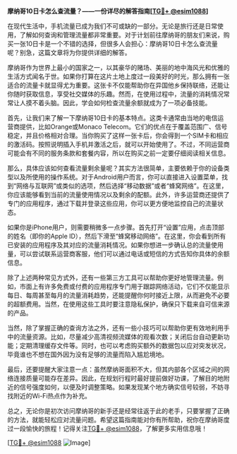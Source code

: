 **摩纳哥10日卡怎么查流量？——一份详尽的解答指南[[TG💪+ @esim1088](https://t.me/s/esim1088)]**

在现代生活中，手机流量已成为我们不可或缺的一部分。无论是旅行还是日常使用，了解如何查询和管理流量都非常重要。对于计划前往摩纳哥的朋友们来说，购买一张10日卡是一个不错的选择，但很多人会担心：摩纳哥10日卡怎么查流量呢？别急，这篇文章将为你提供详细的解答。

摩纳哥作为世界上最小的国家之一，以其豪华的赌场、美丽的地中海风光和优雅的生活方式闻名于世。如果你打算在这片土地上度过一段美好的时光，那么拥有一张适合的流量卡就显得尤为重要。这张卡不仅能帮助你在异国他乡保持联络，还能让你随时获取信息，享受社交媒体的乐趣。然而，在使用过程中，流量的消耗情况常常让人摸不着头脑。因此，学会如何检查流量余额就成为了一项必备技能。

首先，让我们来了解一下摩纳哥10日卡的基本特点。这类卡通常由当地的电信运营商提供，比如Orange或Monaco Telecom。它们的优点在于覆盖范围广、信号稳定，并且价格相对合理。当你购买了这样一张卡后，你会得到一个SIM卡和相应的激活码。按照说明插入手机并激活之后，就可以开始使用了。不过，不同运营商可能会有不同的服务条款和套餐内容，所以在购买之前一定要仔细阅读相关信息。

那么，具体应该如何查看流量剩余量呢？其实方法很简单，主要依赖于你的设备类型以及所使用的操作系统。对于Android用户而言，你可以直接进入设置菜单，找到“网络与互联网”或类似的选项，然后选择“移动数据”或者“蜂窝网络”。在这里，你应该能够看到当前的流量使用情况以及剩余的配额。此外，许多运营商还提供了专门的应用程序，通过下载并登录这些应用，你可以更方便地监控自己的流量状态。

如果你是iPhone用户，则需要稍微多一点步骤。首先打开“设置”应用，点击顶部的姓名（即你的Apple ID），然后下滑至“蜂窝移动网络”。在这里，你会看到所有已安装的应用程序及其对应的流量消耗情况。如果你想进一步确认总的流量使用量，可以尝试联系运营商客服，他们可以通过电话或短信的方式告知你具体的余额信息。

除了上述两种常见方式外，还有一些第三方工具可以帮助你更好地管理流量。例如，市面上有许多免费或付费的应用程序专门用于跟踪网络活动，它们不仅能显示每日、每周甚至每月的流量消耗趋势，还能提醒你何时接近上限，从而避免不必要的超额费用。当然，在使用这些工具时要注意隐私保护，确保只下载来自可信来源的产品。

当然，除了掌握正确的查询方法之外，还有一些小技巧可以帮助你更有效地利用手中的流量资源。比如，尽量减少高清视频流媒体的观看次数；关闭后台自动更新功能；定期清理缓存文件等。同时，也可以考虑购买额外的数据包以应对突发状况，毕竟谁也不想在国外因为没有足够的流量而陷入尴尬境地。

最后，还要提醒大家注意一点：虽然摩纳哥面积不大，但其内部各个区域之间的网络连接质量可能存在差异。因此，在规划行程时最好提前做好功课，了解目的地附近的信号强度如何，以便及时调整策略。如果发现某个地方确实信号较弱，不妨寻找附近的Wi-Fi热点作为补充。

总之，无论你是初次访问摩纳哥的新手还是经常往返于此的老手，只要掌握了正确的方法，就能轻松应对流量问题。希望这篇指南能对你有所帮助，祝你在摩纳哥度过一段愉快的旅程！记得关注[TG💪+ @esim1088](https://t.me/s/esim1088)，了解更多实用信息哦！

[[TG💪+ @esim1088](https://t.me/s/esim1088) ![Image](https://i.postimg.cc/4NQfJmqS/Snipaste-2025-05-13-00-14-12.png)]